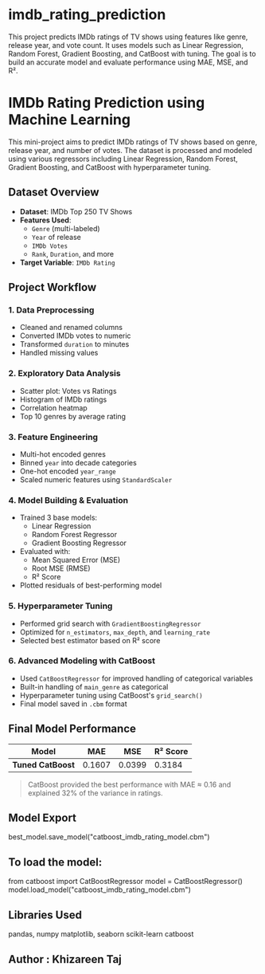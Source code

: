 # imdb_rating_prediction
This project predicts IMDb ratings of TV shows using features like genre, release year, and vote count. It uses models such as Linear Regression, Random Forest, Gradient Boosting, and CatBoost with tuning. The goal is to build an accurate model and evaluate performance using MAE, MSE, and R².

# IMDb Rating Prediction using Machine Learning
This mini-project aims to predict IMDb ratings of TV shows based on genre, release year, and number of votes. The dataset is processed and modeled using various regressors including Linear Regression, Random Forest, Gradient Boosting, and CatBoost with hyperparameter tuning.

## Dataset Overview

- **Dataset**: IMDb Top 250 TV Shows
- **Features Used**:
  - `Genre` (multi-labeled)
  - `Year` of release
  - `IMDb Votes`
  - `Rank`, `Duration`, and more
- **Target Variable**: `IMDb Rating`

## Project Workflow

### 1. Data Preprocessing
- Cleaned and renamed columns
- Converted IMDb votes to numeric
- Transformed `duration` to minutes
- Handled missing values

### 2. Exploratory Data Analysis
- Scatter plot: Votes vs Ratings
- Histogram of IMDb ratings
- Correlation heatmap
- Top 10 genres by average rating

### 3. Feature Engineering
- Multi-hot encoded genres
- Binned `year` into decade categories
- One-hot encoded `year_range`
- Scaled numeric features using `StandardScaler`

### 4. Model Building & Evaluation
- Trained 3 base models:
  - Linear Regression
  - Random Forest Regressor
  - Gradient Boosting Regressor
- Evaluated with:
  - Mean Squared Error (MSE)
  - Root MSE (RMSE)
  - R² Score
- Plotted residuals of best-performing model

### 5. Hyperparameter Tuning
- Performed grid search with `GradientBoostingRegressor`
- Optimized for `n_estimators`, `max_depth`, and `learning_rate`
- Selected best estimator based on R² score

### 6. Advanced Modeling with CatBoost
- Used `CatBoostRegressor` for improved handling of categorical variables
- Built-in handling of `main_genre` as categorical
- Hyperparameter tuning using CatBoost's `grid_search()`
- Final model saved in `.cbm` format

## Final Model Performance

| Model                | MAE   | MSE   | R² Score |
|---------------------|-------|-------|----------|
| **Tuned CatBoost**  | 0.1607| 0.0399| 0.3184   |

> CatBoost provided the best performance with MAE ≈ 0.16 and explained 32% of the variance in ratings.

## Model Export
best_model.save_model("catboost_imdb_rating_model.cbm")

## To load the model:
from catboost import CatBoostRegressor
model = CatBoostRegressor()
model.load_model("catboost_imdb_rating_model.cbm")

## Libraries Used
pandas, numpy
matplotlib, seaborn
scikit-learn
catboost

## Author : Khizareen Taj
